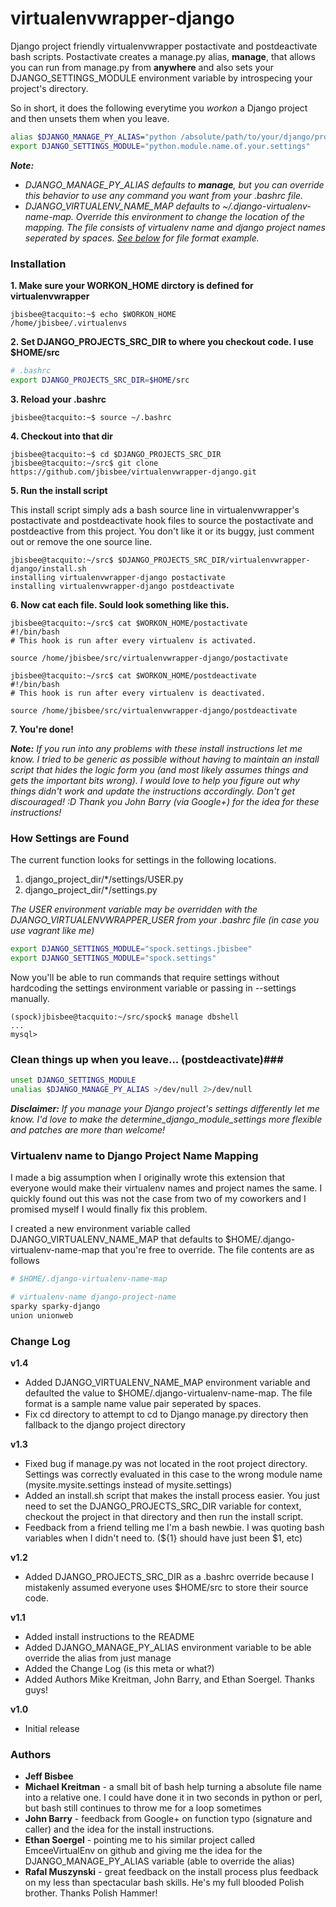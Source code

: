 # virtualenvwrapper-django #

Django project friendly virtualenvwrapper postactivate and postdeactivate bash scripts.  Postactivate creates a manage.py alias, **manage**, that allows you can run from manage.py from **anywhere** and also sets your DJANGO\_SETTINGS\_MODULE environment variable by introspecing your project's directory.

So in short, it does the following everytime you *workon* a Django project and then unsets them when you leave.

```bash
alias $DJANGO_MANAGE_PY_ALIAS="python /absolute/path/to/your/django/projects/manage.py"
export DJANGO_SETTINGS_MODULE="python.module.name.of.your.settings"
```

*__Note:__*

* *DJANGO_MANAGE_PY_ALIAS defaults to __manage__, but you can override this behavior to use
any command you want from your .bashrc file.*
* *DJANGO_VIRTUALENV_NAME_MAP defaults to ~/.django-virtualenv-name-map. Override this environment to change the location of the mapping.  The file consists of virtualenv name and django project names seperated by spaces.  [See below](#virtualenv-name-to-django-project-name-mapping) for file format example.*


### Installation ###

**1. Make sure your WORKON_HOME dirctory is defined for virtualenvwrapper**

```console
jbisbee@tacquito:~$ echo $WORKON_HOME
/home/jbisbee/.virtualenvs
```

**2. Set DJANGO_PROJECTS_SRC_DIR to where you checkout code.  I use $HOME/src**

```bash
# .bashrc
export DJANGO_PROJECTS_SRC_DIR=$HOME/src
```

**3. Reload your .bashrc**
```console
jbisbee@tacquito:~$ source ~/.bashrc
```

**4. Checkout into that dir**

```console
jbisbee@tacquito:~$ cd $DJANGO_PROJECTS_SRC_DIR
jbisbee@tacquito:~/src$ git clone https://github.com/jbisbee/virtualenvwrapper-django.git
```

**5. Run the install script**

This install script simply ads a bash source line in virtualenvwrapper's postactivate and
postdeactivate hook files to source the postactivate and postdeactive from this project.  You don't
like it or its buggy, just comment out or remove the one source line.

```console
jbisbee@tacquito:~/src$ $DJANGO_PROJECTS_SRC_DIR/virtualenvwrapper-django/install.sh
installing virtualenvwrapper-django postactivate
installing virtualenvwrapper-django postdeactivate
```

**6. Now cat each file. Sould look something like this.**

```console
jbisbee@tacquito:~/src$ cat $WORKON_HOME/postactivate
#!/bin/bash
# This hook is run after every virtualenv is activated.

source /home/jbisbee/src/virtualenvwrapper-django/postactivate

jbisbee@tacquito:~/src$ cat $WORKON_HOME/postdeactivate
#!/bin/bash
# This hook is run after every virtualenv is deactivated.

source /home/jbisbee/src/virtualenvwrapper-django/postdeactivate

```

**7. You're done!**

*__Note:__ If you run into any problems with these install instructions let me know.  I tried to be
generic as possible without having to maintain an install script that hides the logic form you (and
most likely assumes things and gets the important bits wrong).  I would love to help you figure out
why things didn't work and update the instructions accordingly.  Don't get discouraged! :D  Thank
you John Barry (via Google+) for the idea for these instructions!*

### How Settings are Found ###

The current function looks for settings in the following locations. 

1. django\_project\_dir/\*/settings/USER.py
3. django\_project\_dir/\*/settings.py

*The USER environment variable may be overridden with the DJANGO_VIRTUALENVWRAPPER_USER from your .bashrc file (in case you use vagrant like me)*

```bash
export DJANGO_SETTINGS_MODULE="spock.settings.jbisbee"
export DJANGO_SETTINGS_MODULE="spock.settings"
```

Now you'll be able to run commands that require settings without hardcoding the settings environment variable or passing in --settings manually. 

```console
(spock)jbisbee@tacquito:~/src/spock$ manage dbshell
...
mysql>
```

### Clean things up when you leave... (postdeactivate)###

```bash
unset DJANGO_SETTINGS_MODULE
unalias $DJANGO_MANAGE_PY_ALIAS >/dev/null 2>/dev/null
```

*__Disclaimer:__ If you manage your Django project's settings differently let me know. I'd love to make the determine_django_module_settings more flexible and patches are more than welcome!*


### Virtualenv name to Django Project Name Mapping ###

I made a big assumption when I originally wrote this extension that everyone would make their virtualenv names and project names the same.  I quickly found out this was not the case from two of my coworkers and I promised myself I would finally fix this problem.

I created a new environment variable called DJANGO_VIRTUALENV_NAME_MAP that defaults to $HOME/.django-virtualenv-name-map that you're free to override.  The file contents are as follows

```bash
# $HOME/.django-virtualenv-name-map

# virtualenv-name django-project-name
sparky sparky-django
union unionweb

```

### Change Log ###

**v1.4**
* Added DJANGO_VIRTUALENV_NAME_MAP environment variable and defaulted the value to 
  $HOME/.django-virtualenv-name-map.  The file format is a sample name value pair seperated by spaces.  
* Fix cd directory to attempt to cd to Django manage.py directory then fallback to the django project
  directory

**v1.3**
* Fixed bug if manage.py was not located in the root project directory.  Settings was
  correctly evaluated in this case to the wrong module name (mysite.mysite.settings instead
  of mysite.settings)
* Added an install.sh script that makes the install process easier.  You just need to set
  the DJANGO_PROJECTS_SRC_DIR variable for context, checkout the project in that directory
  and then run the install script.
* Feedback from a friend telling me I'm a bash newbie.  I was quoting bash variables when 
  I didn't need to.  (${1} should have just been $1, etc)

**v1.2**
* Added DJANGO_PROJECTS_SRC_DIR as a .bashrc override because I mistakenly assumed everyone
  uses $HOME/src to store their source code.

**v1.1**
* Added install instructions to the README
* Added DJANGO_MANAGE_PY_ALIAS environment variable to be able override the alias from just manage
* Added the Change Log (is this meta or what?)
* Added Authors Mike Kreitman, John Barry, and Ethan Soergel.  Thanks guys!

**v1.0**
* Initial release

### Authors ###

* **Jeff Bisbee**
* **Michael Kreitman** - a small bit of bash help turning a absolute file name into a relative one.  I
  could have done it in two seconds in python or perl, but bash still continues to throw me for a
  loop sometimes
* **John Barry** - feedback from Google+ on function typo (signature and caller) and the idea for the
  install instructions.
* **Ethan Soergel** - pointing me to his similar project called EmceeVirtualEnv on github and giving me
  the idea for the DJANGO_MANAGE_PY_ALIAS variable (able to override the alias)
* **Rafal Muszynski** - great feedback on the install process plus feedback on my less than
  spectacular bash skills.  He's my full blooded Polish brother.  Thanks Polish Hammer!

